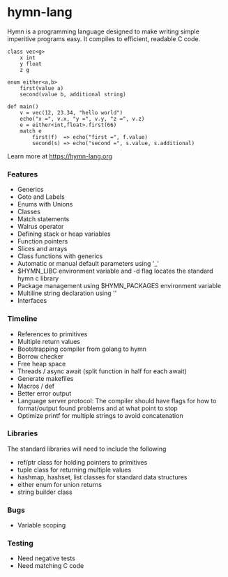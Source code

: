 # hymn-lang
Hymn is a programming language designed to make writing simple imperitive programs easy.
It compiles to efficient, readable C code.

```
class vec<g>
    x int
    y float
    z g

enum either<a,b>
    first(value a)
    second(value b, additional string)

def main()   
    v = vec(12, 23.34, "hello world")
    echo("x =", v.x, "y =", v.y, "z =", v.z)
    e = either<int,float>.first(66)
    match e
        first(f)  => echo("first =", f.value)
        second(s) => echo("second =", s.value, s.additional)
```

Learn more at https://hymn-lang.org

### Features
* Generics
* Goto and Labels
* Enums with Unions
* Classes
* Match statements
* Walrus operator
* Defining stack or heap variables
* Function pointers
* Slices and arrays
* Class functions with generics
* Automatic or manual default parameters using '_'
* $HYMN_LIBC environment variable and -d flag locates the standard hymn c library
* Package management using $HYMN_PACKAGES environment variable
* Multiline string declaration using '\'
* Interfaces

### Timeline
* References to primitives
* Multiple return values
* Bootstrapping compiler from golang to hymn
* Borrow checker
* Free heap space
* Threads / async await (split function in half for each await)
* Generate makefiles
* Macros / def
* Better error output
* Language server protocol: The compiler should have flags for how to format/output found problems and at what point to stop
* Optimize printf for multiple strings to avoid concatenation

### Libraries
The standard libraries will need to include the following
* ref/ptr class for holding pointers to primitives
* tuple class for returning multiple values
* hashmap, hashset, list classes for standard data structures
* either enum for union returns
* string builder class

### Bugs
* Variable scoping

### Testing
* Need negative tests
* Need matching C code
